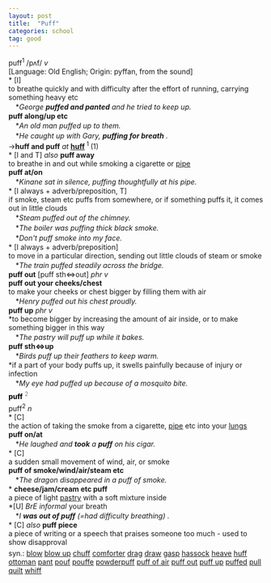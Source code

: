```yaml
---
layout: post
title:  "Puff"
categories: school
tag: good
---
```

<DIV style="MARGIN: 0px 0px 5px">puff<SUP>1</SUP> /pʌf/ <I>v</I> <BR>[Language: Old English; Origin: pyffan, from the sound]<BR>* [I] <BR>to breathe quickly and with difficulty after the effort of running, carrying something heavy etc<BR>　*<I>George <B>puffed and panted</B> and he tried to keep up.</I><BR><B>puff along/up etc</B><BR>　*<I>An old man puffed up to them.</I><BR>　*<I>He caught up with Gary, <B>puffing for breath</B> .</I><BR>→<B>huff and puff</B> <I>at</I> <B><A href="{{ site.baseurl }}/huff"><U>huff</U></A> </B><SUP>1 </SUP>(1)<BR>* [I and T] <I>also</I> <B>puff away</B> <BR>to breathe in and out while smoking a cigarette or <A href="{{ site.baseurl }}/pipe"><U>pipe</U></A><BR><B>puff at/on</B><BR>　*<I>Kinane sat in silence, puffing thoughtfully at his pipe.</I><BR>* [I always + adverb/preposition, T] <BR>if smoke, steam etc puffs from somewhere, or if something puffs it, it comes out in little clouds<BR>　*<I>Steam puffed out of the chimney.</I><BR>　*<I>The boiler was puffing thick black smoke.</I><BR>　*<I>Don't puff smoke into my face.</I><BR>* [I always + adverb/preposition] <BR>to move in a particular direction, sending out little clouds of steam or smoke<BR>　*<I>The train puffed steadily across the bridge.</I><BR><B>puff out</B> [puff sth⇔out] <I>phr v</I><BR><B>puff out your cheeks/chest</B><BR>to make your cheeks or chest bigger by filling them with air<BR>　*<I>Henry puffed out his chest proudly.</I><BR><B>puff up</B> <I>phr v</I><BR>*to become bigger by increasing the amount of air inside, or to make something bigger in this way<BR>　*<I>The pastry will puff up while it bakes.</I><BR><B>puff sth⇔up</B><BR>　*<I>Birds puff up their feathers to keep warm.</I><BR>*if a part of your body puffs up, it swells painfully because of injury or infection<BR>　*<I>My eye had puffed up because of a mosquito bite.</I></DIV>
<DIV style="COLOR: #808080; MARGIN: 0px 0px 5px; LINE-HEIGHT: normal"><SPAN style="FONT-SIZE: 10.5pt; COLOR: #000000; LINE-HEIGHT: normal"><B>puff</B></SPAN> <SUP style="FONT-SIZE: 83%; LINE-HEIGHT: normal">2</SUP> </DIV>
<DIV style="MARGIN: 0px 0px 5px">puff<SUP>2</SUP> <I>n</I> <BR>* [C] <BR>the action of taking the smoke from a cigarette, <A href="{{ site.baseurl }}/pipe"><U>pipe</U></A> etc into your <A href="{{ site.baseurl }}/lung"><U>lungs</U></A><BR><B>puff on/at</B><BR>　*<I>He laughed and <B>took</B> a <B>puff</B> on his cigar.</I><BR>* [C] <BR>a sudden small movement of wind, air, or smoke<BR><B>puff of smoke/wind/air/steam etc</B><BR>　*<I>The dragon disappeared in a puff of smoke.</I><BR>* <B>cheese/jam/cream etc puff</B><BR>a piece of light <A href="{{ site.baseurl }}/pastry"><U>pastry</U></A> with a soft mixture inside<BR>*[U] <I>BrE informal</I> your breath<BR>　*<I>I <B>was out of puff</B> (=had difficulty breathing) .</I><BR>* [C] <I>also</I> <B>puff piece</B> <BR>a piece of writing or a speech that praises someone too much - used to show disapproval</DIV>
<DIV style="MARGIN: 0px 0px 5px">
<DIV style="MARGIN: 4px 0px">syn.: <A href="{{ site.baseurl }}/blow"><U>blow</U></A> <A href="{{ site.baseurl }}/blow%20up"><U>blow up</U></A> <A href="{{ site.baseurl }}/chuff"><U>chuff</U></A> <A href="{{ site.baseurl }}/comforter"><U>comforter</U></A> <A href="{{ site.baseurl }}/drag"><U>drag</U></A> <A href="{{ site.baseurl }}/draw"><U>draw</U></A> <A href="{{ site.baseurl }}/gasp"><U>gasp</U></A> <A href="{{ site.baseurl }}/hassock"><U>hassock</U></A> <A href="{{ site.baseurl }}/heave"><U>heave</U></A> <A href="{{ site.baseurl }}/huff"><U>huff</U></A> <A href="{{ site.baseurl }}/ottoman"><U>ottoman</U></A> <A href="{{ site.baseurl }}/pant"><U>pant</U></A> <A href="{{ site.baseurl }}/pouf"><U>pouf</U></A> <A href="{{ site.baseurl }}/pouffe"><U>pouffe</U></A> <A href="{{ site.baseurl }}/powderpuff"><U>powderpuff</U></A> <A href="{{ site.baseurl }}/puff%20of%20air"><U>puff of air</U></A> <A href="{{ site.baseurl }}/puff%20out"><U>puff out</U></A> <A href="{{ site.baseurl }}/puff%20up"><U>puff up</U></A> <A href="{{ site.baseurl }}/puffed"><U>puffed</U></A> <A href="{{ site.baseurl }}/pull"><U>pull</U></A> <A href="{{ site.baseurl }}/quilt"><U>quilt</U></A> <A href="{{ site.baseurl }}/whiff"><U>whiff</U></A></DIV></DIV>
